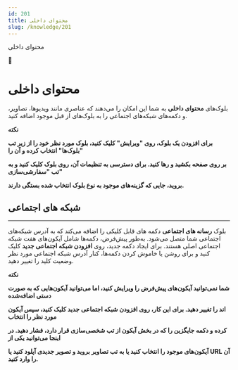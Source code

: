 ```yaml
---
id: 201
title: محتوای داخلی
slug: /knowledge/201
---
```



 

محتوای داخلی

 

 

📖

# محتوای داخلی

بلوک‌های **محتوای داخلی** به شما این امکان را می‌دهند که عناصری مانند ویدیوها، تصاویر، و دکمه‌های شبکه‌های اجتماعی را به بلوک‌های از قبل موجود اضافه کنید.

**نکته**

**برای افزودن یک بلوک، روی "ویرایش" کلیک کنید، بلوک مورد نظر خود را از زیر تب "بلوک‌ها" انتخاب کرده و آن را**

**بر روی صفحه بکشید و رها کنید. برای دسترسی به تنظیمات آن، روی بلوک کلیک کنید و به تب "سفارشی‌سازی"**

**بروید، جایی که گزینه‌های موجود به نوع بلوک انتخاب شده بستگی دارند.**

## **شبکه های اجتماعی**

---

بلوک **رسانه های اجتماعی** دکمه‌ های قابل کلیکی را اضافه می‌کند که به آدرس‌ شبکه‌های اجتماعی شما متصل می‌شود. به‌طور پیش‌فرض، دکمه‌ها شامل آیکون‌های هفت شبکه اجتماعی اصلی هستند. برای ایجاد دکمه جدید، روی **افزودن شبکه اجتماعی جدید** کلیک کنید و برای روشن یا خاموش کردن دکمه‌ها، کنار آدرس شبکه اجتماعی مورد نظر وضعیت کلید را تغییر دهید.

**نکته**

**شما نمی‌توانید آیکون‌های پیش‌فرض را ویرایش کنید، اما می‌توانید آیکون‌هایی که به صورت دستی اضافه‌شده**

**اند را تغییر دهید. برای این کار، روی افزودن شبکه اجتماعی جدید کلیک کنید، سپس آیکون مورد نظر را انتخاب**

**کرده و دکمه جایگزین را که در بخش آیکون از تب شخصی‌سازی قرار دارد، فشار دهید. در اینجا می‌توانید یکی از**

**آیکون‌های موجود را انتخاب کنید یا به تب تصاویر بروید و تصویر جدیدی آپلود کنید یا URL آن را وارد کنید.**
